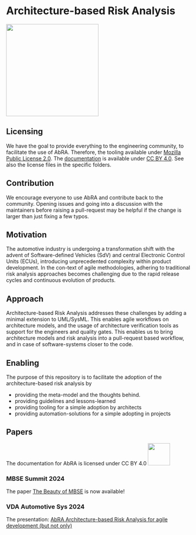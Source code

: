 # Architecture-based Risk Analysis

<img src="images/KeyVisual.jpg" width="250" />

## Licensing
We have the goal to provide everything to the engineering community, to facilitate the use of AbRA.
Therefore, the tooling available under [Mozilla Public License 2.0](LICENSE).
The [documentation](docs) is available under [CC BY 4.0](docs/LICENSE).
See also the license files in the specific folders.

## Contribution
We encourage everyone to use AbRA and contribute back to the community.
Opening issues and going into a discussion with the maintainers before raising a pull-request may be helpful if the change is larger than just fixing a few typos.

## Motivation
The automotive industry is undergoing a transformation shift with the advent of Software-defined Vehicles (SdV) and central Electronic Control Units (ECUs), introducing unprecedented complexity within product development. In the con-text of agile methodologies, adhering to traditional risk analysis approaches becomes challenging due to the rapid release cycles and continuous evolution of products.

## Approach
Architecture-based Risk Analysis addresses these challenges by adding a minimal extension to UML/SysML. This enables agile workflows on architecture models, and the usage of architecture verification tools as support for the engineers and quality gates.
This enables us to bring architecture models and risk analysis into a pull-request based workflow, and in case of software-systems closer to the code.

## Enabling
The purpose of this repository is to facilitate the adoption of the architecture-based risk analysis by

- providing the meta-model and the thoughts behind.
- providing guidelines and lessons-learned
- providing tooling for a simple adoption by architects
- providing automation-solutions for a simple adopting in projects

## Papers

The documentation for AbRA is licensed under CC BY 4.0  <img src="https://mirrors.creativecommons.org/presskit/buttons/88x31/png/by.png"  width="60px" />

### MBSE Summit 2024
The paper [The Beauty of MBSE](docs/papers/The_Beauty_of_MBSE.pdf) is now available!

### VDA Automotive Sys 2024
The presentation: [AbRA Architecture-based Risk Analysis for agile development (but not only)](docs/papers/AbRA_VDA-AutomotiveSYS.pdf)
